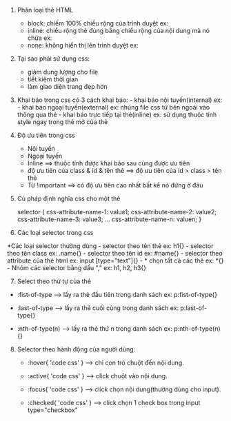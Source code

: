 01. Phân loại thẻ HTML
    - block: chiếm 100% chiều rộng của trình duyệt
        ex: <div></div>
    - inline: chiều rộng thẻ đúng bằng chiều rộng của nội dung mà nó chứa
        ex: <span></span>
    - none: không hiển thị lên trình duyệt
        ex: <meta></meta>

02. Tại sao phải sử dụng css:
    - giảm dung lượng cho file
    - tiết kiệm thời gian
    - làm giao diện trang đẹp hơn

03. Khai báo trong css
    có 3 cách khai báo:
        - khai báo nội tuyến(internal)
            ex: <style>
                    code css
                </style>
        - khai báo ngoại tuyến(external)
            ex: nhúng file css từ bên ngoài vào thông qua thẻ <link>
                <link rel="stylesheet" href="style.css">
        - khai báo trực tiếp tại thẻ(inline)
             ex: sử dụng thuộc tính style ngay trong thẻ mở của thẻ

04. Độ ưu tiên trong css

    - Nội tuyến
    - Ngoại tuyến
    - Inline
        ==> thuộc tính được khai báo sau cùng được ưu tiên
    - độ ưu tiên của class & id & tên thẻ
        ==> độ ưu tiên của id > class > tên thẻ
    - Từ !important
        ==> có độ ưu tiên cao nhất bất kể nó đứng ở đâu

05. Cú pháp định nghĩa css cho một thẻ

    selector {
    	css-attribute-name-1: value1;
    	css-attribute-name-2: value2;
    	css-attribute-name-3: value3;
    	...
    	css-attribute-name-n: valuen;
    }

06. Các loại selector trong css

*Các loại selector thường dùng
    - selector theo tên thẻ
        ex: h1{}
    - selector theo tên class
        ex: .name{}
    - selector theo tên id
        ex: #name{}
    - selector theo attribute của thẻ html
        ex: input [type="text"]{}
    - * chọn tất cả các thẻ
        ex: *{}
    - Nhóm các selector bằng dấu ","
        ex: h1, h2, h3{}

07. Select theo thứ tự của thẻ
- :fist-of-type  --> lấy ra thẻ đầu tiên trong danh sách
    ex: p:fist-of-type{}

- :last-of-type  --> lấy ra thẻ cuối cùng trong danh sách
    ex: p:last-of-type{}

- :nth-of-type(n)  --> lấy ra thẻ thứ n trong danh sách
    ex: p:nth-of-type(n){}


08. Selector theo hành động của người dùng:

    - :hover{
        'code css'
        }
    --> chỉ con trỏ chuột đến nội dung. 

    - :active{
        'code css'
    }
    --> click chuột vào nội dung. 

    - :focus{
        'code css'
    }
    --> click chọn nội dung(thường dùng cho input). 

    - :checked{
        'code css'
    }
    --> click chọn 1 check box trong input type="checkbox"
